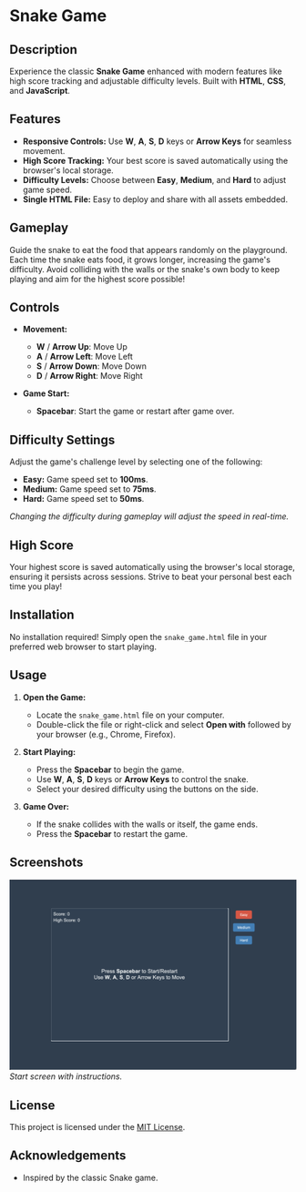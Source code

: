 # Snake Game

## Description

Experience the classic **Snake Game** enhanced with modern features like high score tracking and adjustable difficulty levels. Built with **HTML**, **CSS**, and **JavaScript**.

## Features

- **Responsive Controls:** Use **W**, **A**, **S**, **D** keys or **Arrow Keys** for seamless movement.
- **High Score Tracking:** Your best score is saved automatically using the browser's local storage.
- **Difficulty Levels:** Choose between **Easy**, **Medium**, and **Hard** to adjust game speed.
- **Single HTML File:** Easy to deploy and share with all assets embedded.

## Gameplay

Guide the snake to eat the food that appears randomly on the playground. Each time the snake eats food, it grows longer, increasing the game's difficulty. Avoid colliding with the walls or the snake's own body to keep playing and aim for the highest score possible!

## Controls

- **Movement:**

  - **W** / **Arrow Up**: Move Up
  - **A** / **Arrow Left**: Move Left
  - **S** / **Arrow Down**: Move Down
  - **D** / **Arrow Right**: Move Right

- **Game Start:**
  - **Spacebar**: Start the game or restart after game over.

## Difficulty Settings

Adjust the game's challenge level by selecting one of the following:

- **Easy:** Game speed set to **100ms**.
- **Medium:** Game speed set to **75ms**.
- **Hard:** Game speed set to **50ms**.

_Changing the difficulty during gameplay will adjust the speed in real-time._

## High Score

Your highest score is saved automatically using the browser's local storage, ensuring it persists across sessions. Strive to beat your personal best each time you play!

## Installation

No installation required! Simply open the `snake_game.html` file in your preferred web browser to start playing.

## Usage

1. **Open the Game:**

   - Locate the `snake_game.html` file on your computer.
   - Double-click the file or right-click and select **Open with** followed by your browser (e.g., Chrome, Firefox).

2. **Start Playing:**

   - Press the **Spacebar** to begin the game.
   - Use **W**, **A**, **S**, **D** keys or **Arrow Keys** to control the snake.
   - Select your desired difficulty using the buttons on the side.

3. **Game Over:**
   - If the snake collides with the walls or itself, the game ends.
   - Press the **Spacebar** to restart the game.

## Screenshots

![Start Screen](/snake.png)
_Start screen with instructions._

## License

This project is licensed under the [MIT License](LICENSE).

## Acknowledgements

- Inspired by the classic Snake game.
